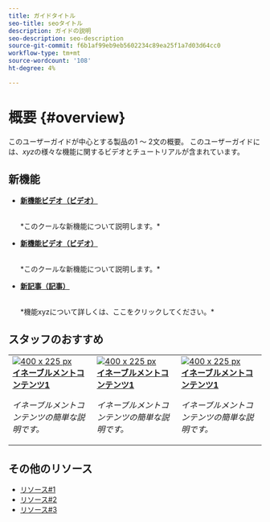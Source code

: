 ```yaml
---
title: ガイドタイトル
seo-title: seoタイトル
description: ガイドの説明
seo-description: seo-description
source-git-commit: f6b1af99eb9eb5602234c89ea25f1a7d03d64cc0
workflow-type: tm+mt
source-wordcount: '108'
ht-degree: 4%

---
```



# 概要 {#overview}

このユーザーガイドが中心とする製品の1 ～ 2文の概要。 このユーザーガイドには、*xyz*&#x200B;の様々な機能に関するビデオとチュートリアルが含まれています。

## 新機能

* **[新機能ビデオ（ビデオ）](README.md)**

   <br>
   *このクールな新機能について説明します。*

* **[新機能ビデオ（ビデオ）](README.md)**

   <br>
   *このクールな新機能について説明します。*

* **[新記事（記事）](README.md)**

   <br>
   *機能xyzについて詳しくは、ここをクリックしてください。*

## スタッフのおすすめ

<table>
<tr>
  <td>
    <a href="#">
      <img alt="400 x 225 px" src="myimage.png" />
    </a>
    <div>
      <a href="#">
    <strong>イネーブルメントコンテンツ1</strong>
    </a>
    </div>
    <p>
    <em>イネーブルメントコンテンツの簡単な説明です。</em>
    <p>
  </td>
   <td>
    <a href="#">
      <img alt="400 x 225 px" src="myimage.png" />
    </a>
    <div>
      <a href="#">
    <strong>イネーブルメントコンテンツ1</strong>
    </a>
    </div>
    <p>
    <em>イネーブルメントコンテンツの簡単な説明です。</em>
    <p>
  </td>
  <td>
    <a href="#">
      <img alt="400 x 225 px" src="myimage.png" />
    </a>
    <div>
      <a href="#">
    <strong>イネーブルメントコンテンツ1</strong>
    </a>
    </div>
    <p>
    <em>イネーブルメントコンテンツの簡単な説明です。</em>
    <p>
  </td>
</tr>
</table>

## その他のリソース

* [リソース#1](README.md)
* [リソース#2](README.md)
* [リソース#3](README.md)
